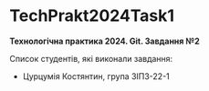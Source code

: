 # TechPrakt2024Task1
**Технологічна практика 2024. Git. Завдання №2**

Список студентів, які виконали завдання:
* Цурцумія Костянтин, група ЗІПЗ-22-1
